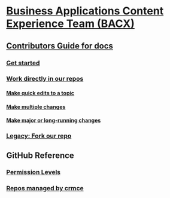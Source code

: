 # [Business Applications Content Experience Team (BACX)](index.md)
## [Contributors Guide for docs](contributors-guide.md)
### [Get started](get-started.md)
### [Work directly in our repos](work-repos.md)
#### [Make quick edits to a topic](make-quick-edits.md)
#### [Make multiple changes](make-multiple-changes.md)
#### [Make major or long-running changes](make-major-changes.md)
### [Legacy: Fork our repo](legacy-fork-repo.md) 
## GitHub Reference
### [Permission Levels](permission-levels.md)
### [Repos managed by crmce](crmce-repos)